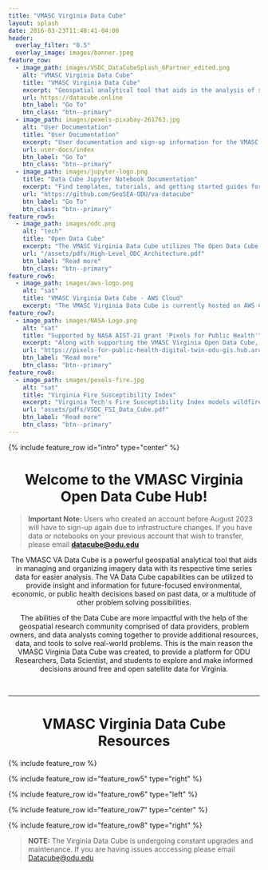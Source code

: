 ```yaml
---
title: "VMASC Virginia Data Cube"
layout: splash
date: 2016-03-23T11:48:41-04:00
header:
  overlay_filter: "0.5"
  overlay_image: images/banner.jpeg
feature_row:
  - image_path: images/VSDC_DataCubeSplash_6Partner_edited.png 
    alt: "VMASC Virginia Data Cube"
    title: "VMASC Virginia Data Cube"
    excerpt: "Geospatial analytical tool that aids in the analysis of smallsat and satellite imagery."
    url: https://datacube.online
    btn_label: "Go To"
    btn_class: "btn--primary"
  - image_path: images/pexels-pixabay-261763.jpg
    alt: "User Documentation"
    title: "User Documentation"
    excerpt: "User documentation and sign-up information for the VMASC Virginia Data Cube."
    url: user-docs/index
    btn_label: "Go To"
    btn_class: "btn--primary"
  - image_path: images/jupyter-logo.png
    title: "Data Cube Jupyter Notebook Documentation"
    excerpt: "Find templates, tutorials, and getting started guides for jupyter notebooks within the Data Cube."
    url: "https://github.com/GeoSEA-ODU/va-datacube"
    btn_label: "Go To"
    btn_class: "btn--primary"
feature_row5:
  - image_path: images/odc.png
    alt: "tech"
    title: "Open Data Cube"
    excerpt: "The VMASC Virginia Data Cube utilizes The Open Data Cube (ODC) which is an Open Source Geospatial Data Management and Analysis Software that helps users harness the power of Satellite data. "
    url: "/assets/pdfs/High-Level_ODC_Architecture.pdf"
    btn_label: "Read more"
    btn_class: "btn--primary"
feature_row6:
  - image_path: images/aws-logo.png
    alt: "sat"
    title: "VMASC Virginia Data Cube - AWS Cloud"
    excerpt: "The VMASC Virginia Data Cube is currently hosted on AWS Cloud and has the ability to quickly scale up/down based on project requirements."
feature_row7:
  - image_path: images/NASA-Logo.png
    alt: "sat"
    title: "Supported by NASA AIST-21 grant 'Pixels for Public Health'"
    excerpt: "Along with supporting the VMASC Virginia Open Data Cube, the 'Pixels for Public Health' grant is developng digital twin technologies for building healthy, resilient, and equitable communities. You can find out more about the initiative at the link below."
    url: "https://pixels-for-public-health-digital-twin-odu-gis.hub.arcgis.com"
    btn_label: "Read more"
    btn_class: "btn--primary"
feature_row8:
  - image_path: images/pexels-fire.jpg
    alt: "sat"
    title: "Virginia Fire Susceptibility Index"
    excerpt: "Virginia Tech's Fire Susceptibility Index models wildfire risks with geospatial data using the power of the Virginia Open Data Cube."
    url: "assets/pdfs/VSDC_FSI_Data_Cube.pdf"
    btn_label: "Read more"
    btn_class: "btn--primary"
---
```


{% include feature_row id="intro" type="center" %}

<h1 style="text-align:center">Welcome to the VMASC Virginia Open Data Cube Hub!</h1>


> **Important Note:** Users who created an account before August 2023 will have to sign-up again due to infrastructure changes. If you have data or notebooks on your previous account that wish to transfer, please email **datacube@odu.edu**
  

<p style="text-align:center">
  The VMASC VA Data Cube is a powerful geospatial analytical tool that aids in managing and organizing imagery data with its respective time series data for easier analysis. The VA Data Cube capabilities can be utilized to provide insight and information for future-focused environmental, economic, or public health decisions based on past data, or a multitude of other problem solving possibilities. </p>

<p style="text-align:center">The abilities of the Data Cube are more impactful with the help of the geospatial research community comprised of data providers, problem owners, and data analysts coming together to provide additional resources, data, and tools to solve real-world problems. This is the main reason the VMASC Virginia Data Cube was created, to provide a platform for ODU Researchers, Data Scientist, and students to explore and make informed decisions around free and open satellite data for Virginia.</p>
<br>
<hr>


<h1 style="text-align:center"> VMASC Virginia Data Cube Resources</h1>



{% include feature_row %}

{% include feature_row id="feature_row5" type="right" %}


{% include feature_row id="feature_row6" type="left" %}

{% include feature_row id="feature_row7" type="center" %}

{% include feature_row id="feature_row8" type="right" %}
> **NOTE:** The Virginia Data Cube is undergoing constant upgrades and maintenance. If you are having issues acccessing please email [Datacube@odu.edu](mailto:datacube@odu.edu>)